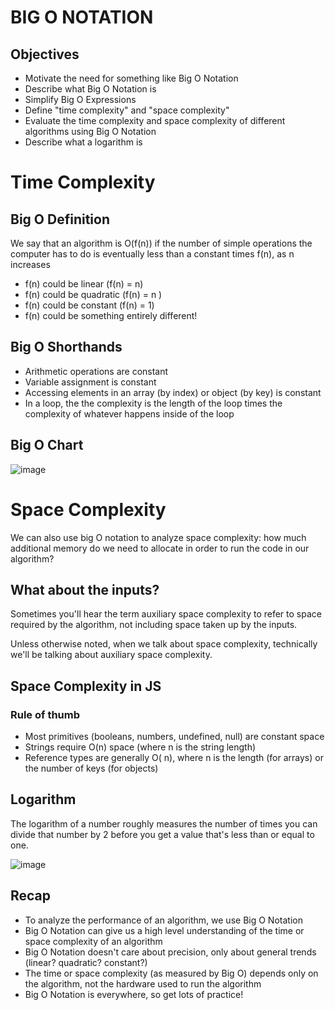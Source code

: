 
# BIG O NOTATION


## Objectives

- Motivate the need for something like Big O Notation
- Describe what Big O Notation is
- Simplify Big O Expressions
- Define "time complexity" and "space complexity"
- Evaluate the time complexity and space complexity of different algorithms using Big O Notation
- Describe what a logarithm is


# Time Complexity

## Big O Definition

We say that an algorithm is O(f(n)) if the number of simple operations the computer has to do is eventually less than a constant times f(n), as n increases

- f(n) could be linear (f(n) = n)
- f(n) could be quadratic (f(n) = n  )
- f(n) could be constant (f(n) = 1)
- f(n) could be something entirely different!
## Big O Shorthands

- Arithmetic operations are constant
- Variable assignment is constant
- Accessing elements in an array (by index) or object (by key) is constant
- In a loop, the the complexity is the length of the loop times the complexity of whatever happens inside of the loop

## Big O Chart

![image](https://user-images.githubusercontent.com/88912160/176999598-91454e88-438b-4a17-80bb-d17a467ac983.png)

# Space Complexity

We can also use big O notation to analyze space complexity: how much additional memory do we need to allocate in order to run the code in our algorithm?

## What about the inputs?

Sometimes you'll hear the term auxiliary space complexity to refer to space required by the algorithm, not including space taken up by the inputs.

Unless otherwise noted, when we talk about space complexity, technically we'll be talking about auxiliary space complexity.


## Space Complexity in JS
### Rule of thumb

- Most primitives (booleans, numbers, undefined, null) are constant space
- Strings require O(n) space (where n is the string length)
- Reference types are generally O( n), where n is the length (for arrays) or the number of keys (for objects)
## Logarithm

The logarithm of a number roughly measures the number of times you can divide that number by 2 before you get a value that's less than or equal to one.

![image](https://user-images.githubusercontent.com/88912160/176999630-09b92b8f-e51a-4629-b430-4d84a5a281d9.png)

## Recap

- To analyze the performance of an algorithm, we use Big O Notation
- Big O Notation can give us a high level understanding of the time or space complexity of an algorithm
- Big O Notation doesn't care about precision, only about general trends (linear? quadratic? constant?)
- The time or space complexity (as measured by Big O) depends only on the algorithm, not the hardware used to run the algorithm
- Big O Notation is everywhere, so get lots of practice!
